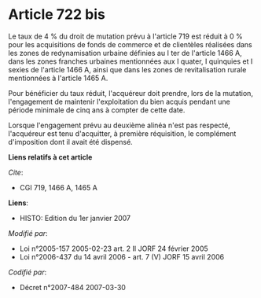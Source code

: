 # Article 722 bis

Le taux de 4 % du droit de mutation prévu à l'article 719 est réduit à 0 % pour les acquisitions de fonds de commerce et de
clientèles réalisées dans les zones de redynamisation urbaine définies au I ter de l'article 1466 A, dans les zones franches
urbaines mentionnées aux I quater, I quinquies et I sexies de l'article 1466 A, ainsi que dans les zones de revitalisation
rurale mentionnées à l'article 1465 A.

Pour bénéficier du taux réduit, l'acquéreur doit prendre, lors de la mutation, l'engagement de maintenir l'exploitation du
bien acquis pendant une période minimale de cinq ans à compter de cette date.

Lorsque l'engagement prévu au deuxième alinéa n'est pas respecté, l'acquéreur est tenu d'acquitter, à première réquisition,
le complément d'imposition dont il avait été dispensé.

**Liens relatifs à cet article**

_Cite_:

  - CGI 719, 1466 A, 1465 A

**Liens**:

  - HISTO: Edition du 1er janvier 2007

_Modifié par_:

  - Loi n°2005-157 2005-02-23 art. 2 II JORF 24 février 2005
  - Loi n°2006-437 du 14 avril 2006 - art. 7 (V) JORF 15 avril 2006

_Codifié par_:

  - Décret n°2007-484 2007-03-30
